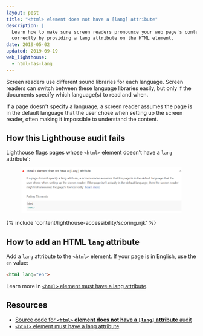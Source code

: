 ```yaml
---
layout: post
title: "<html> element does not have a [lang] attribute"
description: |
  Learn how to make sure screen readers pronounce your web page's content
  correctly by providing a lang attribute on the HTML element.
date: 2019-05-02
updated: 2019-09-19
web_lighthouse:
  - html-has-lang
---
```


Screen readers use different sound libraries for each language.
Screen readers can switch between these language libraries easily,
but only if the documents specify which language(s) to read and when.

If a page doesn't specify a language,
a screen reader assumes the page is in the default language
that the user chose when setting up the screen reader,
often making it impossible to understand the content.

## How this Lighthouse audit fails

Lighthouse flags pages whose `<html>` element doesn't have a `lang` attribute':

<figure class="w-figure">
  <img class="w-screenshot" src="html-has-lang.png" alt="Lighthouse audit showing <html> element does not have a lang attribute">
</figure>

{% include 'content/lighthouse-accessibility/scoring.njk' %}

## How to add an HTML `lang` attribute

Add a `lang` attribute to the `<html>` element.
If your page is in English, use the `en` value:

```html
<html lang="en">
```

Learn more in [`<html>` element must have a lang attribute](https://dequeuniversity.com/rules/axe/3.3/html-has-lang).

## Resources

- [Source code for **`<html>` element does not have a `[lang]` attribute** audit](https://github.com/GoogleChrome/lighthouse/blob/master/lighthouse-core/audits/accessibility/html-has-lang.js)
- [`<html>` element must have a lang attribute](https://dequeuniversity.com/rules/axe/3.3/html-has-lang)
